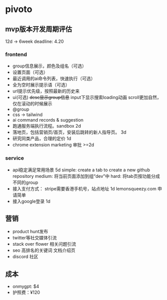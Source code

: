 # pivoto

## mvp版本开发周期评估

12d -> 6week
deadline: 4.20

### frontend

- group信息展示，颜色及组名（可选）
- 设置页面（可选）
- 最近调用的ai命令列表，快速执行（可选）
- 全为空时展示提示语（可选）
- url提示优先级，按照最新的历史来
- ui(可选)
  ~~desc显示group信息~~
  input下显示搜索loading动画
  scroll更加自然，仅在滚动的时候展示
- @group
- css -> tailwind
- ai command records & suggestion
- 跑通服务端执行流程。sandbox 2d
- 落地页，包括营销页/首页，安装后跳转的新人指导页。 3d
- 研究同类产品，合理的定价 1d
- chrome extension marketing 审批 >=2d

### service

- api稳定满足常用场景 5d 
  simple: create a tab to create a new github repository
  medium: 将当前页面添加到组“dev”中
  hard: 将tab页按功能分成不同的group
- 接入支付方式：
  stripe需要香港手机号，站点地址 1d
  lemonsqueezy.com 申请简单
- 接入google登录 1d

## 营销

- product hunt发布
- twitter等社交媒体引流
- stack over flower 相关问题引流
- seo 高排名的关键词 文档介绍页
- discord 社区


## 成本
- onmygpt: $4
- 护照费：¥120